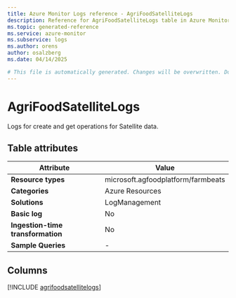 ```yaml
---
title: Azure Monitor Logs reference - AgriFoodSatelliteLogs
description: Reference for AgriFoodSatelliteLogs table in Azure Monitor Logs.
ms.topic: generated-reference
ms.service: azure-monitor
ms.subservice: logs
ms.author: orens
author: osalzberg
ms.date: 04/14/2025

# This file is automatically generated. Changes will be overwritten. Do not change this file directly.
---
```


# AgriFoodSatelliteLogs

Logs for create and get operations for Satellite data.


## Table attributes

|Attribute|Value|
|---|---|
|**Resource types**|microsoft.agfoodplatform/farmbeats|
|**Categories**|Azure Resources|
|**Solutions**| LogManagement|
|**Basic log**|No|
|**Ingestion-time transformation**|No|
|**Sample Queries**|-|



## Columns
  
[!INCLUDE [agrifoodsatellitelogs](~/reusable-content/ce-skilling/azure/includes/azure-monitor/reference/tables/agrifoodsatellitelogs-include.md)]
